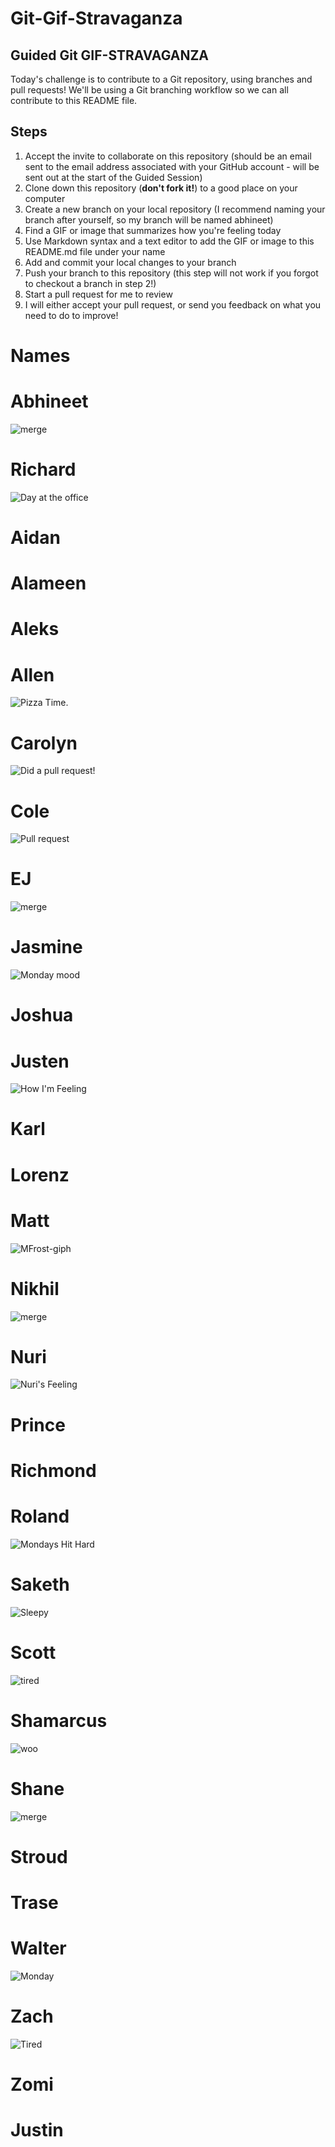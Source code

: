 # Git-Gif-Stravaganza

## Guided Git GIF-STRAVAGANZA 
Today's challenge is to contribute to a Git repository, using branches and pull requests! We'll be using a Git branching workflow so we can all contribute to this README file.

## Steps
1. Accept the invite to collaborate on this repository (should be an email sent to the email address associated with your GitHub account - will be sent out at the start of the Guided Session)
2. Clone down this repository (**don't fork it!**) to a good place on your computer
3. Create a new branch on your local repository (I recommend naming your branch after yourself, so my branch will be named abhineet)
4. Find a GIF or image that summarizes how you're feeling today
5. Use Markdown syntax and a text editor to add the GIF or image to this README.md file under your name
6. Add and commit your local changes to your branch
7. Push your branch to this repository (this step will not work if you forgot to checkout a branch in step 2!)
8. Start a pull request for me to review
9. I will either accept your pull request, or send you feedback on what you need to do to improve!

# Names
# Abhineet
![merge](https://media.giphy.com/media/cFkiFMDg3iFoI/giphy.gif)


# Richard
![Day at the office](https://media.giphy.com/media/J1GAXscOoTYWzjNANG/giphy-downsized-large.gif)


# Aidan



# Alameen



# Aleks



# Allen
![Pizza Time.](https://c.tenor.com/iHLHKfvRblIAAAAC/tenor.gif)


# Carolyn
![Did a pull request!](https://media.giphy.com/media/l3V0dy1zzyjbYTQQM/giphy.gif)


# Cole
![Pull request](https://media.giphy.com/media/5UKCYVAaYUPcFreMPI/giphy-downsized-large.gif)


# EJ
![merge](https://media.giphy.com/media/LZQsVAzgB6sE0/giphy.gif)


# Jasmine
![Monday mood](https://giphy.com/gifs/bq6F8QYqBU7Yc)


# Joshua



# Justen

![How I'm Feeling](https://media.giphy.com/media/QE8hREXIgRXeo/giphy.gif)

# Karl



# Lorenz



# Matt
![MFrost-giph](https://media0.giphy.com/media/3ohjUP97yVFFW4CJfq/200.webp)


# Nikhil
![merge](https://media.giphy.com/media/au1ZeAGhOhhBGnRkDb/giphy.gif)



# Nuri
![Nuri's Feeling](https://media.giphy.com/media/9GI7UlOQ6uU95v82q7/giphy-downsized.gif)


# Prince



# Richmond



# Roland
![Mondays Hit Hard](https://media.giphy.com/media/tqj4m9BRURayxQAIW9/giphy.gif)


# Saketh
![Sleepy](https://media.giphy.com/media/Md43W2Q9mwNdO1ARzu/giphy.gif)


# Scott
![tired](https://media.giphy.com/media/26BGqofNXjxluwX0k/giphy.gif)


# Shamarcus


![woo](https://media.giphy.com/media/LKP5dH6hzLniiRVNIp/giphy.gif)
# Shane
![merge](https://media.giphy.com/media/37qWhxRsix2p0cRgJP/giphy-downsized-large.gif)


# Stroud



# Trase



# Walter

![Monday](https://media.giphy.com/media/bEs40jYsdQjmM/giphy-downsized-large.gif)

# Zach
![Tired](https://media.giphy.com/media/2wYrkKvETbAwWAM4Gy/giphy.gif)


# Zomi


# Justin


